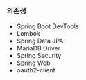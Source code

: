 
### 의존성

- Spring Boot DevTools
- Lombok
- Spring Data JPA
- MariaDB Driver
- Spring Security
- Spring Web
- oauth2-client

